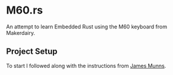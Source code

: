 # M60.rs 

An attempt to learn Embedded Rust using the M60 keyboard from Makerdairy.

## Project Setup
To start I followed along with the instructions from [James Munns](https://github.com/jamesmunns/m60-keyboard).

